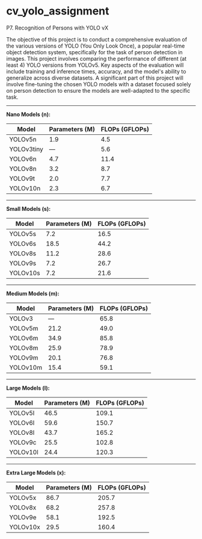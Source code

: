 # cv_yolo_assignment

P7. Recognition of Persons with YOLO vX

The objective of this project is to conduct a comprehensive evaluation of the various versions of YOLO (You Only Look Once), a popular real-time object detection system, specifically for the task of person detection in images. This project involves comparing the performance of different (at least 4) YOLO versions from YOLOv5. Key aspects of the evaluation will include training and inference times, accuracy, and the model's ability to generalize across diverse datasets. A significant part of this project will involve fine-tuning the chosen YOLO models with a dataset focused solely on person detection to ensure the models are well-adapted to the specific task.

---

**Nano Models (n):**

| Model      | Parameters (M) | FLOPs (GFLOPs) |
|------------|----------------|----------------|
| YOLOv5n    | 1.9            | 4.5            |
| YOLOv3tiny | —              | 5.6            |
| YOLOv6n    | 4.7            | 11.4           |
| YOLOv8n    | 3.2            | 8.7            |
| YOLOv9t    | 2.0            | 7.7            |
| YOLOv10n   | 2.3            | 6.7            |

---

**Small Models (s):**

| Model      | Parameters (M) | FLOPs (GFLOPs) |
|------------|----------------|----------------|
| YOLOv5s    | 7.2            | 16.5           |
| YOLOv6s    | 18.5           | 44.2           |
| YOLOv8s    | 11.2           | 28.6           |
| YOLOv9s    | 7.2            | 26.7           |
| YOLOv10s   | 7.2            | 21.6           |

---

**Medium Models (m):**

| Model      | Parameters (M) | FLOPs (GFLOPs) |
|------------|----------------|----------------|
| YOLOv3     | —              | 65.8           |
| YOLOv5m    | 21.2           | 49.0           |
| YOLOv6m    | 34.9           | 85.8           |
| YOLOv8m    | 25.9           | 78.9           |
| YOLOv9m    | 20.1           | 76.8           |
| YOLOv10m   | 15.4           | 59.1           |

---

**Large Models (l):**

| Model      | Parameters (M) | FLOPs (GFLOPs) |
|------------|----------------|----------------|
| YOLOv5l    | 46.5           | 109.1          |
| YOLOv6l    | 59.6           | 150.7          |
| YOLOv8l    | 43.7           | 165.2          |
| YOLOv9c    | 25.5           | 102.8          |
| YOLOv10l   | 24.4           | 120.3          |

---

**Extra Large Models (x):**

| Model      | Parameters (M) | FLOPs (GFLOPs) |
|------------|----------------|----------------|
| YOLOv5x    | 86.7           | 205.7          |
| YOLOv8x    | 68.2           | 257.8          |
| YOLOv9e    | 58.1           | 192.5          |
| YOLOv10x   | 29.5           | 160.4          |
